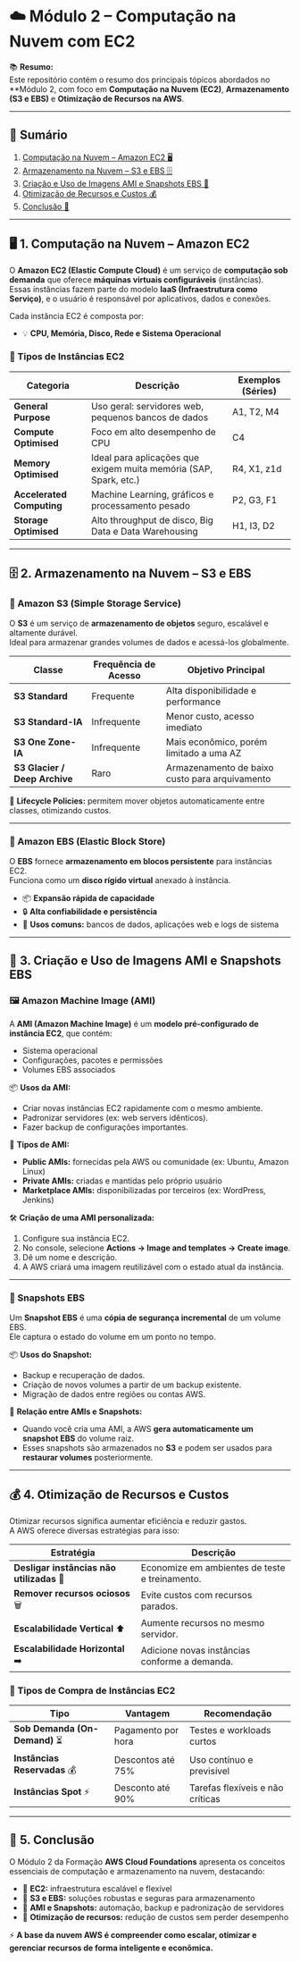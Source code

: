 # ☁️ Módulo 2 – Computação na Nuvem com EC2  

📚 **Resumo:**  
Este repositório contém o resumo dos principais tópicos abordados no **Módulo 2, com foco em **Computação na Nuvem (EC2)**, **Armazenamento (S3 e EBS)** e **Otimização de Recursos na AWS**.

---

## 📑 Sumário
1. [Computação na Nuvem – Amazon EC2 🖥️](#-1-computação-na-nuvem--amazon-ec2)
2. [Armazenamento na Nuvem – S3 e EBS 🗄️](#-2-armazenamento-na-nuvem--s3-e-ebs)
3. [Criação e Uso de Imagens AMI e Snapshots EBS 🧩](#-3-criação-e-uso-de-imagens-ami-e-snapshots-ebs)
4. [Otimização de Recursos e Custos 💰](#-4-otimização-de-recursos-e-custos)
5. [Conclusão 🚀](#-5-conclusão)

---

## 🖥️ 1. Computação na Nuvem – Amazon EC2  

O **Amazon EC2 (Elastic Compute Cloud)** é um serviço de **computação sob demanda** que oferece **máquinas virtuais configuráveis** (instâncias).  
Essas instâncias fazem parte do modelo **IaaS (Infraestrutura como Serviço)**, e o usuário é responsável por aplicativos, dados e conexões.

Cada instância EC2 é composta por:
- 💡 **CPU, Memória, Disco, Rede e Sistema Operacional**

### 🔹 Tipos de Instâncias EC2  

| Categoria | Descrição | Exemplos (Séries) |
|------------|------------|------------------|
| **General Purpose** | Uso geral: servidores web, pequenos bancos de dados | A1, T2, M4 |
| **Compute Optimised** | Foco em alto desempenho de CPU | C4 |
| **Memory Optimised** | Ideal para aplicações que exigem muita memória (SAP, Spark, etc.) | R4, X1, z1d |
| **Accelerated Computing** | Machine Learning, gráficos e processamento pesado | P2, G3, F1 |
| **Storage Optimised** | Alto throughput de disco, Big Data e Data Warehousing | H1, I3, D2 |

---

## 🗄️ 2. Armazenamento na Nuvem – S3 e EBS  

### 🧱 Amazon S3 (Simple Storage Service)  

O **S3** é um serviço de **armazenamento de objetos** seguro, escalável e altamente durável.  
Ideal para armazenar grandes volumes de dados e acessá-los globalmente.

| Classe | Frequência de Acesso | Objetivo Principal |
|--------|---------------------|--------------------|
| **S3 Standard** | Frequente | Alta disponibilidade e performance |
| **S3 Standard-IA** | Infrequente | Menor custo, acesso imediato |
| **S3 One Zone-IA** | Infrequente | Mais econômico, porém limitado a uma AZ |
| **S3 Glacier / Deep Archive** | Raro | Armazenamento de baixo custo para arquivamento |

🔁 **Lifecycle Policies:** permitem mover objetos automaticamente entre classes, otimizando custos.

---

### 💽 Amazon EBS (Elastic Block Store)  

O **EBS** fornece **armazenamento em blocos persistente** para instâncias EC2.  
Funciona como um **disco rígido virtual** anexado à instância.

- 📦 **Expansão rápida de capacidade**  
- 🔒 **Alta confiabilidade e persistência**  
- 🧰 **Usos comuns:** bancos de dados, aplicações web e logs de sistema  

---

## 🧩 3. Criação e Uso de Imagens AMI e Snapshots EBS  

### 🖼️ Amazon Machine Image (AMI)  

A **AMI (Amazon Machine Image)** é um **modelo pré-configurado de instância EC2**, que contém:
- Sistema operacional  
- Configurações, pacotes e permissões  
- Volumes EBS associados  

📦 **Usos da AMI:**
- Criar novas instâncias EC2 rapidamente com o mesmo ambiente.  
- Padronizar servidores (ex: web servers idênticos).  
- Fazer backup de configurações importantes.

🧰 **Tipos de AMI:**
- **Public AMIs:** fornecidas pela AWS ou comunidade (ex: Ubuntu, Amazon Linux)  
- **Private AMIs:** criadas e mantidas pelo próprio usuário  
- **Marketplace AMIs:** disponibilizadas por terceiros (ex: WordPress, Jenkins)

🛠️ **Criação de uma AMI personalizada:**
1. Configure sua instância EC2.  
2. No console, selecione **Actions → Image and templates → Create image**.  
3. Dê um nome e descrição.  
4. A AWS criará uma imagem reutilizável com o estado atual da instância.  

---

### 📸 Snapshots EBS  

Um **Snapshot EBS** é uma **cópia de segurança incremental** de um volume EBS.  
Ele captura o estado do volume em um ponto no tempo.

📦 **Usos do Snapshot:**
- Backup e recuperação de dados.  
- Criação de novos volumes a partir de um backup existente.  
- Migração de dados entre regiões ou contas AWS.

🔁 **Relação entre AMIs e Snapshots:**
- Quando você cria uma AMI, a AWS **gera automaticamente um snapshot EBS** do volume raiz.  
- Esses snapshots são armazenados no **S3** e podem ser usados para **restaurar volumes** posteriormente.

---

## 💰 4. Otimização de Recursos e Custos  

Otimizar recursos significa aumentar eficiência e reduzir gastos.  
A AWS oferece diversas estratégias para isso:

| Estratégia | Descrição |
|-------------|------------|
| **Desligar instâncias não utilizadas** 🛑 | Economize em ambientes de teste e treinamento. |
| **Remover recursos ociosos** 🗑️ | Evite custos com recursos parados. |
| **Escalabilidade Vertical** ⬆️ | Aumente recursos no mesmo servidor. |
| **Escalabilidade Horizontal** ➡️ | Adicione novas instâncias conforme a demanda. |

### 🛒 Tipos de Compra de Instâncias EC2  

| Tipo | Vantagem | Recomendação |
|------|-----------|--------------|
| **Sob Demanda (On-Demand)** ⏳ | Pagamento por hora | Testes e workloads curtos |
| **Instâncias Reservadas** 💰 | Descontos até 75% | Uso contínuo e previsível |
| **Instâncias Spot** ⚡ | Desconto até 90% | Tarefas flexíveis e não críticas |

---

## 🚀 5. Conclusão  

O Módulo 2 da Formação **AWS Cloud Foundations** apresenta os conceitos essenciais de computação e armazenamento na nuvem, destacando:

- 🧠 **EC2:** infraestrutura escalável e flexível  
- 💾 **S3 e EBS:** soluções robustas e seguras para armazenamento  
- 🧩 **AMI e Snapshots:** automação, backup e padronização de servidores  
- 💸 **Otimização de recursos:** redução de custos sem perder desempenho  

⚡ **A base da nuvem AWS é compreender como escalar, otimizar e gerenciar recursos de forma inteligente e econômica.**

